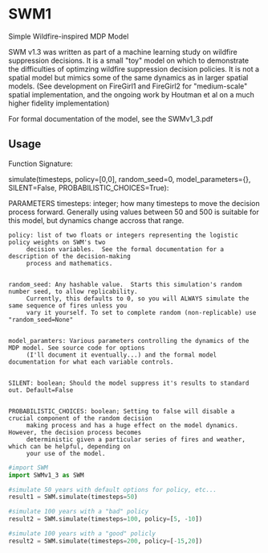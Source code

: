 # SWM1
Simple Wildfire-inspired MDP Model

SWM v1.3 was written as part of a machine learning study on wildfire suppression decisions. It is a small "toy" model on which to demonstrate the difficulties of optimzing wildfire suppression decision policies. It is not a spatial model but mimics some of the same dynamics as in larger spatial models. (See development on FireGirl1 and FireGirl2 for "medium-scale" spatial implementation, and the ongoing work by Houtman et al on a much higher fidelity implementation)

For formal documentation of the model, see the SWMv1_3.pdf

## Usage
Function Signature:

simulate(timesteps, policy=[0,0], random_seed=0, model_parameters={}, SILENT=False, PROBABILISTIC_CHOICES=True):

PARAMETERS
    timesteps: integer; how many timesteps to move the decision process forward.
         Generally using values between 50 and 500 is suitable for this model, but dynamics change
         accross that range.
         
         
    policy: list of two floats or integers representing the logistic policy weights on SWM's two
         decision variables.  See the formal documentation for a description of the decision-making
         process and mathematics.
         
         
    random_seed: Any hashable value.  Starts this simulation's random number seed, to allow replicability.
         Currently, this defaults to 0, so you will ALWAYS simulate the same sequence of fires unless you
         vary it yourself. To set to complete random (non-replicable) use "random_seed=None"
         
         
    model_paramters: Various parameters controlling the dynamics of the MDP model. See source code for options
         (I'll document it eventually...) and the formal model documentation for what each variable controls.
         
        
    SILENT: boolean; Should the model suppress it's results to standard out. Default=False
    
    
    PROBABILISTIC_CHOICES: boolean; Setting to false will disable a crucial component of the random decision
         making process and has a huge effect on the model dynamics. However, the decision process becomes
         deterministic given a particular series of fires and weather, which can be helpful, depending on 
         your use of the model.

```python
#import SWM
import SWMv1_3 as SWM

#simulate 50 years with default options for policy, etc...
result1 = SWM.simulate(timesteps=50)

#simulate 100 years with a "bad" policy
result2 = SWM.simulate(timesteps=100, policy=[5, -10])

#simulate 100 years with a "good" policly
result2 = SWM.simulate(timesteps=200, policy=[-15,20])

```
